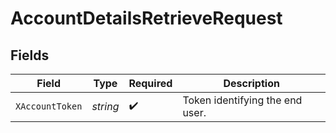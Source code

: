 # AccountDetailsRetrieveRequest


## Fields

| Field                           | Type                            | Required                        | Description                     |
| ------------------------------- | ------------------------------- | ------------------------------- | ------------------------------- |
| `XAccountToken`                 | *string*                        | :heavy_check_mark:              | Token identifying the end user. |